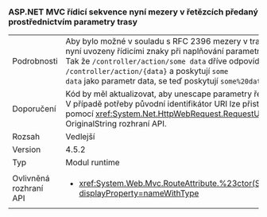 ### <a name="aspnet-mvc-now-escapes-spaces-in-strings-passed-in-via-route-parameters"></a>ASP.NET MVC řídicí sekvence nyní mezery v řetězcích předaný prostřednictvím parametry trasy

|   |   |
|---|---|
|Podrobnosti|Aby bylo možné v souladu s RFC 2396 mezery v trasy cesty jsou nyní uvozeny řídicími znaky při naplňování parametry akce z trasy. Tak že <code>/controller/action/some data</code> dříve odpovídá trase <code>/controller/action/{data}</code> a poskytují <code>some data</code> jako parametr data, se teď poskytují <code>some%20data</code> místo.|
|Doporučení|Kód by měl aktualizovat, aby unescape parametry řetězce z trasy. V případě potřeby původní identifikátor URI lze přistupovat pomocí <xref:System.Net.HttpWebRequest.RequestUri>. OriginalString rozhraní API.|
|Rozsah|Vedlejší|
|Version|4.5.2|
|Typ|Modul runtime|
|Ovlivněná rozhraní API|<ul><li><xref:System.Web.Mvc.RouteAttribute.%23ctor(System.String)?displayProperty=nameWithType></li></ul>|

